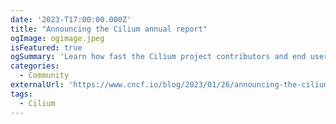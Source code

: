 ```yaml
---
date: '2023-T17:00:00.000Z'
title: "Announcing the Cilium annual report"
ogImage: ogimage.jpeg
isFeatured: true
ogSummary: 'Learn how fast the Cilium project contributors and end users grew in 2022'
categories:
  - Community
externalUrl: 'https://www.cncf.io/blog/2023/01/26/announcing-the-cilium-annual-report/'
tags:
  - Cilium
---
```

